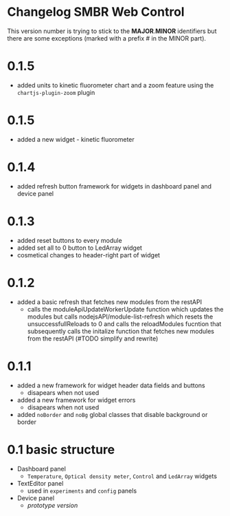 # Changelog SMBR Web Control
This version number is trying to stick to the __MAJOR__.__MINOR__ identifiers but there are some exceptions (marked with a prefix # in the MINOR part).

# 0.1.5
- added units to kinetic fluorometer chart and a zoom feature using the `chartjs-plugin-zoom` plugin

# 0.1.5
- added a new widget - kinetic fluorometer

# 0.1.4
- added refresh button framework for widgets in dashboard panel and device panel

# 0.1.3
- added reset buttons to every module
- added set all to 0 button to LedArray widget
- cosmetical changes to header-right part of widget

# 0.1.2
- added a basic refresh that fetches new modules from the restAPI
    - calls the moduleApiUpdateWorkerUpdate function which updates the modules but calls nodejsAPI/module-list-refresh which resets the unsuccessfullReloads to 0 and calls the reloadModules fucntion that subsequently calls the initalize function that fetches new modules from the restAPI (#TODO simplify and rewrite) 

# 0.1.1 
- added a new framework for widget header data fields and buttons
    - disapears when not used
- added a new framework for widget errors
    - disapears when not used
- added `noBorder` and `noBg` global classes that disable background or border

# 0.1 basic structure
- Dashboard panel
    - `Temperature`, `Optical density meter`, `Control` and `LedArray` widgets
- TextEditor panel
    - used in `experiments` and `config` panels
- Device panel
    - *prototype version*